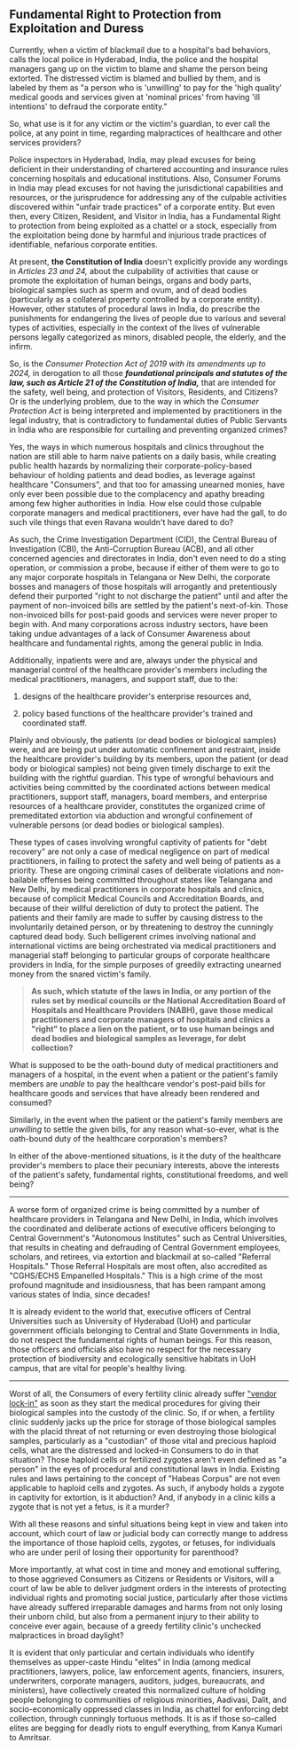 ## Fundamental Right to Protection from Exploitation and Duress

Currently, when a victim of blackmail due to a hospital's bad behaviors, calls the local police in Hyderabad, India, the police and the hospital managers gang up on the victim to blame and shame the person being extorted. The distressed victim is blamed and bullied by them, and is labeled by them as "a person who is 'unwilling' to pay for the 'high quality' medical goods and services given at 'nominal prices' from having 'ill intentions' to defraud the corporate entity." 

So, what use is it for any victim or the victim's guardian, to ever call the police, at any point in time, regarding malpractices of healthcare and other services providers?

Police inspectors in Hyderabad, India, may plead excuses for being deficient in their understanding of chartered accounting and insurance rules concerning hospitals and educational institutions. Also, Consumer Forums in India may plead excuses for not having the jurisdictional capabilities and resources, or the jurisprudence for addressing any of the culpable activities discovered within "unfair trade practices" of a corporate entity. But even then, every Citizen, Resident, and Visitor in India, has a Fundamental Right to protection from being exploited as a chattel or a stock, especially from the exploitation being done by harmful and injurious trade practices of identifiable, nefarious corporate entities.  

At present, **the Constitution of India** doesn't explicitly provide any wordings in *Articles 23 and 24,* about the culpability of activities that cause or promote the exploitation of human beings, organs and body parts, biological samples such as sperm and ovum, and of dead bodies (particularly as a collateral property controlled by a corporate entity). However, other statutes of procedural laws in India, do prescribe the punishments for endangering the lives of people due to various and several types of activities, especially in the context of the lives of vulnerable persons legally categorized as minors, disabled people, the elderly, and the infirm. 

So, is the *Consumer Protection Act of 2019 with its amendments up to 2024,* in derogation to all those ***foundational principals and statutes of the law, such as Article 21 of the Constitution of India,*** that are intended for the safety, well being, and protection of Visitors, Residents, and Citizens? Or is the underlying problem, due to the way in which the *Consumer Protection Act* is being interpreted and implemented by practitioners in the legal industry, that is contradictory to fundamental duties of Public Servants in India who are responsible for curtailing and preventing organized crimes? 

Yes, the ways in which numerous hospitals and clinics throughout the nation are still able to harm naive patients on a daily basis, while creating public health hazards by normalizing their corporate-policy-based behaviour of holding patients and dead bodies, as leverage against healthcare "Consumers", and that too for amassing unearned monies, have only ever been possible due to the complacency and apathy breading among few higher authorities in India. How else could those culpable corporate managers and medical practitioners, ever have had the gall, to do such vile things that even Ravana wouldn't have dared to do? 

As such, the Crime Investigation Department (CID), the Central Bureau of Investigation (CBI), the Anti-Corruption Bureau (ACB), and all other concerned agencies and directorates in India, don't even need to do a sting operation, or commission a probe, because if either of them were to go to any major corporate hospitals in Telangana or New Delhi, the corporate bosses and managers of those hospitals will arrogantly and pretentiously defend their purported "right to not discharge the patient" until and after the payment of non-invoiced bills are settled by the patient's next-of-kin. Those non-invoiced bills for post-paid goods and services were never proper to begin with. And many corporations across industry sectors, have been taking undue advantages of a lack of Consumer Awareness about healthcare and fundamental rights, among the general public in India. 

Additionally, inpatients were and are, always under the physical and managerial control of the healthcare provider's members including the medical practitioners, managers, and support staff, due to the: 

1. designs of the healthcare provider's enterprise resources and,  

2. policy based functions of the healthcare provider's trained and coordinated staff. 

Plainly and obviously, the patients (or dead bodies or biological samples) were, and are being put under automatic confinement and restraint, inside the healthcare provider's building by its members, upon the patient (or dead body or biological samples) not being given timely discharge to exit the building with the rightful guardian. This type of wrongful behaviours and activities being committed by the coordinated actions between medical practitioners, support staff, managers, board members, and enterprise resources of a healthcare provider, constitutes the organized crime of premeditated extortion via abduction and wrongful confinement of vulnerable persons (or dead bodies or biological samples). 

These types of cases involving wrongful captivity of patients for "debt recovery" are not only a case of medical negligence on part of medical practitioners, in failing to protect the safety and well being of patients as a priority. These are ongoing criminal cases of deliberate violations and non-bailable offenses being committed throughout states like Telangana and New Delhi, by medical practitioners in corporate hospitals and clinics, because of complicit Medical Councils and Accreditation Boards, and because of their willful dereliction of duty to protect the patient. The patients and their family are made to suffer by causing distress to the involuntarily detained person, or by threatening to destroy the cunningly captured dead body. Such belligerent crimes involving national and international victims are being orchestrated via medical practitioners and managerial staff belonging to particular groups of corporate healthcare providers in India, for the simple purposes of greedily extracting unearned money from the snared victim's family. 

>**As such, which statute of the laws in India, or any portion of the rules set by medical councils or the National Accreditation Board of Hospitals and Healthcare Providers (NABH), gave those medical practitioners and corporate managers of hospitals and clinics a "right" to place a lien on the patient, or to use human beings and dead bodies and biological samples as leverage, for debt collection?** 

What is supposed to be the oath-bound duty of medical practitioners and managers of a hospital, in the event when a patient or the patient's family members are *unable* to pay the healthcare vendor's post-paid bills for healthcare goods and services that have already been rendered and consumed? 

Similarly, in the event when the patient or the patient's family members are *unwilling* to settle the given bills, for any reason what-so-ever, what is the oath-bound duty of the healthcare corporation's members? 

In either of the above-mentioned situations, is it the duty of the healthcare provider's members to place their pecuniary interests, above the interests of the patient's safety, fundamental rights, constitutional freedoms, and well being?  

---

A worse form of organized crime is being committed by a number of healthcare providers in Telangana and New Delhi, in India, which involves the coordinated and deliberate actions of executive officers belonging to Central Government's "Autonomous Institutes" such as Central Universities, that results in cheating and defrauding of Central Government employees, scholars, and retirees, via extortion and blackmail at so-called "Referral Hospitals." Those Referral Hospitals are most often, also accredited as "CGHS/ECHS Empanelled Hospitals." This is a high crime of the most profound magnitude and insidiousness, that has been rampant among various states of India, since decades!  

It is already evident to the world that, executive officers of Central Universities such as University of Hyderabad (UoH) and particular government officials belonging to Central and State Governments in India, do not respect the fundamental rights of human beings. For this reason, those officers and officials also have no respect for the necessary protection of biodiversity and ecologically sensitive habitats in UoH campus, that are vital for people's healthy living.  

---

Worst of all, the Consumers of every fertility clinic already suffer ["vendor lock-in"](https://en.wikipedia.org/wiki/Vendor_lock-in) as soon as they start the medical procedures for giving their biological samples into the custody of the clinic. So, if or when, a fertility clinic suddenly jacks up the price for storage of those biological samples with the placid threat of not returning or even destroying those biological samples, particularly as a "custodian" of those vital and precious haploid cells, what are the distressed and locked-in Consumers to do in that situation? Those haploid cells or fertilized zygotes aren't even defined as "a person" in the eyes of procedural and constitutional laws in India. Existing rules and laws pertaining to the concept of "Habeas Corpus" are not even applicable to haploid cells and zygotes. As such, if anybody holds a zygote in captivity for extortion, is it abduction? And, if anybody in a clinic kills a zygote that is not yet a fetus, is it a murder? 

With all these reasons and sinful situations being kept in view and taken into account, which court of law or judicial body can correctly mange to address the importance of those haploid cells, zygotes, or fetuses, for individuals who are under peril of losing their opportunity for parenthood? 

More importantly, at what cost in time and money and emotional suffering, to those aggrieved Consumers as Citizens or Residents or Visitors, will a court of law be able to deliver judgment orders in the interests of protecting individual rights and promoting social justice, particularly after those victims have already suffered irreparable damages and harms from not only losing their unborn child, but also from a permanent injury to their ability to conceive ever again, because of a greedy fertility clinic's unchecked malpractices in broad daylight? 

It is evident that only particular and certain individuals who identify themselves as upper-caste Hindu "elites" in India (among medical practitioners, lawyers, police, law enforcement agents, financiers, insurers, underwriters, corporate managers, auditors, judges, bureaucrats, and ministers), have collectively created this normalized culture of holding people belonging to communities of religious minorities, Aadivasi, Dalit, and socio-economically oppressed classes in India, as chattel for enforcing debt collection, through cunningly tortuous methods. It is as if those so-called elites are begging for deadly riots to engulf everything, from Kanya Kumari to Amritsar.  